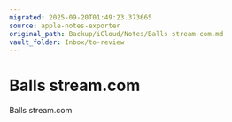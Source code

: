 ```yaml
---
migrated: 2025-09-20T01:49:23.373665
source: apple-notes-exporter
original_path: Backup/iCloud/Notes/Balls stream-com.md
vault_folder: Inbox/to-review
---
```

# Balls stream.com

Balls stream.com 
